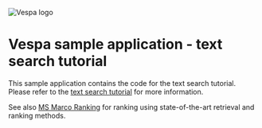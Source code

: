<!-- Copyright Yahoo. Licensed under the terms of the Apache 2.0 license. See LICENSE in the project root. -->

![Vespa logo](https://vespa.ai/assets/vespa-logo-color.png)

# Vespa sample application - text search tutorial

This sample application contains the code for the text search tutorial.
Please refer to the [text search tutorial](https://docs.vespa.ai/en/tutorials/text-search.html)
for more information.

See also [MS Marco Ranking](../msmarco-ranking) for ranking using state-of-the-art retrieval and ranking methods.
